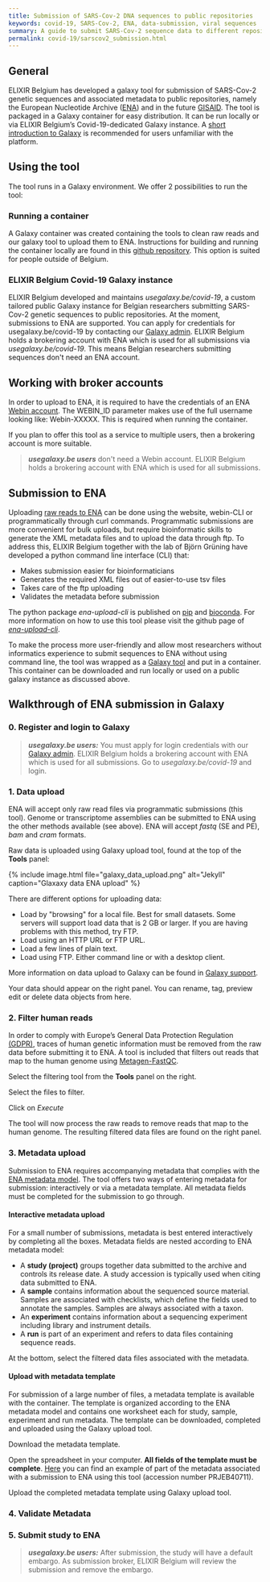 ```yaml
---
title: Submission of SARS-Cov-2 DNA sequences to public repositories
keywords: covid-19, SARS-Cov-2, ENA, data-submission, viral sequences
summary: A guide to submit SARS-Cov-2 sequence data to different repositories.
permalink: covid-19/sarscov2_submission.html
---
```


## General

ELIXIR Belgium has developed a galaxy tool for submission of SARS-Cov-2 genetic sequences and associated metadata to public repositories, namely the European Nucleotide Archive ([ENA](https://www.ebi.ac.uk/ena/browser/home)) and in the future [GISAID](https://www.gisaid.org/). The tool is packaged in a Galaxy container for easy distribution. It can be run locally or via ELIXIR Belgium’s Covid-19-dedicated Galaxy instance. A [short introduction to Galaxy](https://training.galaxyproject.org/training-material/topics/introduction/tutorials/galaxy-intro-short/tutorial.html) is recommended for users unfamiliar with the platform.

## Using the tool

The tool runs in a Galaxy environment. We offer 2 possibilities to run the tool:

### Running a container
A Galaxy container was created containing the tools to clean raw reads and our galaxy tool to upload them to ENA.
Instructions for building and running the container locally are found in this [github repository](https://github.com/ELIXIR-Belgium/ena-upload-container).
This option is suited for people outside of Belgium.

### ELIXIR Belgium Covid-19 Galaxy instance
ELIXIR Belgium developed and maintains *usegalaxy.be/covid-19*, a custom tailored public Galaxy instance for Belgian researchers submitting SARS-Cov-2 genetic sequences to public repositories. At the moment, submissions to ENA are supported. You can apply for credentials for usegalaxy.be/covid-19 by contacting our [Galaxy admin](galaxy@elixir-belgium.org). ELIXIR Belgium holds a brokering account with ENA which is used for all submissions via *usegalaxy.be/covid-19*. This means Belgian researchers submitting sequences don't need an ENA account.

## Working with broker accounts

In order to upload to ENA, it is required to have the credentials of an ENA [Webin account](https://www.ebi.ac.uk/ena/submit/sra/#registration). The WEBIN_ID parameter makes use of the full username looking like: Webin-XXXXX. This is required when running the container.

If you plan to offer this tool as a service to multiple users, then a brokering account is more suitable.


> **_usegalaxy.be users_** don't need a Webin account. ELIXIR Belgium holds a brokering account with ENA which is used for all submissions.

## Submission to ENA
Uploading [raw reads to ENA](https://ena-docs.readthedocs.io/en/latest/submit/general-guide.html) can be done using the website, webin-CLI or programmatically through curl commands.
Programmatic submissions are more convenient for bulk uploads, but require bioinformatic skills to generate the XML metadata files and to upload the data through ftp.
To address this, ELIXIR Belgium together with the lab of Björn Grüning have developed a python command line interface (CLI) that:
- Makes submission easier for bioinformaticians
- Generates the required XML files out of easier-to-use tsv files
- Takes care of the ftp uploading
- Validates the metadata before submission

The python package *ena-upload-cli* is published on [pip](https://pypi.org/project/ena-upload-cli/) and [bioconda](https://anaconda.org/bioconda/ena-upload-cli). For more information on how to use this tool please visit the github page of *[ena-upload-cli](https://github.com/usegalaxy-eu/ena-upload-cli)*.

To make the process more user-friendly and allow most researchers without informatics experience to submit sequences to ENA without using command line, the tool was wrapped as a [Galaxy tool](https://testtoolshed.g2.bx.psu.edu/repository?repository_id=e6d3d594449ee3f8) and put in a container. This container can be downloaded and run locally or used on a public galaxy instance as discussed above.


## Walkthrough of ENA submission in Galaxy
### 0. Register and login to Galaxy



> **_usegalaxy.be users:_**  You must apply for login credentials with our [Galaxy admin](galaxy@elixir-belgium.org). ELIXIR Belgium holds a brokering account with ENA which is used for all submissions. Go to *usegalaxy.be/covid-19* and login.


### 1. Data upload
ENA will accept only raw read files via programmatic submissions (this tool). Genome or transcriptome assemblies can be submitted to ENA using the other methods available (see above).
ENA will accept *fastq* (SE and PE), *bam* and *cram* formats.

Raw data is uploaded using Galaxy upload tool, found at the top of the **Tools** panel:

{% include image.html file="galaxy_data_upload.png" alt="Jekyll" caption="Glaxaxy data ENA upload" %}

There are different options for uploading data:
- Load by "browsing" for a local file. Best for small datasets. Some servers will support load data that is 2 GB or larger. If you are having problems with this method, try FTP.
- Load using an HTTP URL or FTP URL.
- Load a few lines of plain text.
- Load using FTP. Either command line or with a desktop client.

More information on data upload to Galaxy can be found in [Galaxy support](https://galaxyproject.org/support/loading-data/).

Your data should appear on the right panel. You can rename, tag, preview edit or delete data objects from here.
<!-- screenshot of data object -->


### 2. Filter human reads
In order to comply with Europe’s General Data Protection Regulation [(GDPR)](https://ec.europa.eu/info/law/law-topic/data-protection/eu-data-protection-rules_en), traces of human genetic information must be removed from the raw data before submitting it to ENA. A tool is included that filters out reads that map to the human genome using [Metagen-FastQC](https://github.com/Finn-Lab/Metagen-FastQC).

Select the filtering tool from the **Tools** panel on the right.
<!-- screenshot of human reads filtering tool in tool panel -->
Select the files to filter.
<!-- screenshot of selection box in filtering tool -->
<!-- You must specify paired-end reads -->
Click on *Execute*
<!-- screenshot of selection box in filtering tool -->
The tool will now process the raw reads to remove reads that map to the human genome. The resulting filtered data files are found on the right panel.

### 3. Metadata upload
Submission to ENA requires accompanying metadata that complies with the [ENA metadata model](https://ena-docs.readthedocs.io/en/latest/submit/general-guide/metadata.html).
The tool offers two ways of entering metadata for submission: interactively or via a metadata template. All metadata fields must be completed for the submission to go through.



#### Interactive metadata upload
For a small number of submissions, metadata is best entered interactively by completing all the boxes. Metadata fields are nested according to ENA metadata model:
- A **study (project)** groups together data submitted to the archive and controls its release date. A study accession is typically used when citing data submitted to ENA.
- A **sample** contains information about the sequenced source material. Samples are associated with checklists, which define the fields used to annotate the samples. Samples are always associated with a taxon.
- An **experiment** contains information about a sequencing experiment including library and instrument details.
- A **run** is part of an experiment and refers to data files containing sequence reads.

At the bottom, select the filtered data files associated with the metadata.

<!-- here we can have screenshots of each metadata section -->

#### Upload with metadata template
For submission of a large number of files, a metadata template is available with the container. The template is organized according to the ENA metadata model and contains one worksheet each for study, sample, experiment and run metadata. The template can be downloaded, completed and uploaded using the Galaxy upload tool.

Download the metadata template.
<!-- screenshot of the metadata download 'button' -->
Open the spreadsheet in your computer. **All fields of the template must be complete**. [Here](https://drive.google.com/file/d/1Z3LszV6IkgmcESsz2K7Mdv8pcnolUHT5/view?usp=sharing) you can find an example of part of the metadata associated with a submission to ENA using this tool (accession number PRJEB40711).

Upload the completed metadata template using Galaxy upload tool.

### 4. Validate Metadata

### 5. Submit study to ENA


> **_usegalaxy.be users:_** After submission, the study will have a default embargo. As submission broker, ELIXIR Belgium will review the submission and remove the embargo.


<!-- include table or link to table explaining all metadata fields. Use the same in Galaxy (include table at bottom) -->
